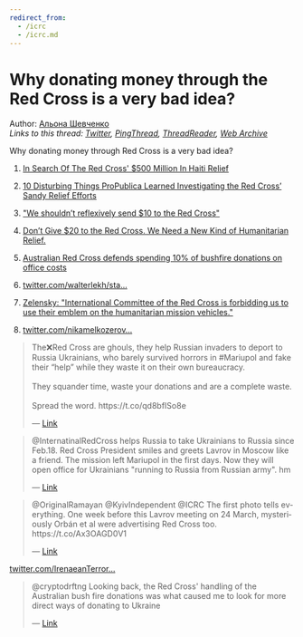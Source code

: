 ```yaml
---
redirect_from:
  - /icrc
  - /icrc.md
---
```

# Why donating money through the Red Cross is a very bad idea?

Author: [Альона Шевченко](https://twitter.com/cryptodrftng)  
*Links to this thread: [Twitter](https://twitter.com/cryptodrftng/status/1534710761813155841), [PingThread](https://pingthread.com/thread/1534710761813155841), [ThreadReader](https://threadreaderapp.com/thread/1534710761813155841.html), [Web Archive](https://web.archive.org/web/*/https://twitter.com/cryptodrftng/status/1534710761813155841)*

Why donating money through Red Cross is a very bad idea?

1) [In Search Of The Red Cross' $500 Million In Haiti Relief](https://www.npr.org/2015/06/03/411524156/in-search-of-the-red-cross-500-million-in-haiti-relief)

2) [10 Disturbing Things ProPublica Learned Investigating the Red Cross’ Sandy Relief Efforts](https://www.propublica.org/article/disturbing-things-about-the-red-crosss-sandy-relief-efforts)

3) ["We shouldn’t reflexively send $10 to the Red Cross"](https://www.vox.com/conversations/2017/9/6/16255044/red-cross-houston-hurricane-harvey-irma-interview)

4) [Don’t Give $20 to the Red Cross. We Need a New Kind of Humanitarian Relief.](https://slate.com/business/2017/08/dont-give-money-to-the-red-cross-we-need-a-new-way.html)

5) [Australian Red Cross defends spending 10% of bushfire donations on office costs](https://www.theguardian.com/australia-news/2020/jan/24/australian-red-cross-defends-spending-10-of-bushfire-donations-on-office-costs)

6) [twitter.com/walterlekh/sta…](https://twitter.com/walterlekh/status/1507892819658166274?s=21&t=sgQXnv_u4yXd5p0swz6oyQ)

7) [Zelensky: "International Committee of the Red Cross is forbidding us to use their emblem on the humanitarian mission vehicles."](https://kyivindependent.com/uncategorized/zelensky-international-committee-of-the-red-cross-is-forbidding-us-to-use-their-emblem-on-the-humanitarian-mission-vehicles/)

8) [twitter.com/nikamelkozerov…](https://twitter.com/nikamelkozerova/status/1507791498968014857?s=21&t=YnTne8BkY_HDp5AZyXYMyw)

<blockquote class="twitter-tweet">
    <p lang="en" dir="ltr">
    The❌Red Cross are ghouls, they help Russian invaders to deport to Russia Ukrainians, who barely survived horrors in #Mariupol and fake their “help” while they waste it on their own bureaucracy.<br />
    <br />
    They squander time, waste your donations and are a complete waste.<br />
    <br />
    Spread the word. https://t.co/qd8bfISo8e<br />
    </p>
    &mdash; <a href="https://twitter.com/walterlekh/status/1507892819658166274">Link</a>
</blockquote>

<blockquote class="twitter-tweet">
    <p lang="en" dir="ltr">
    @InternatinalRedCross helps Russia to take Ukrainians to Russia since Feb.18. Red Cross President smiles and greets Lavrov in Moscow like a friend. The mission left Mariupol in the first days. Now they will open office for Ukrainians &#34;running to Russia from Russian army&#34;. hm<br />
    </p>
    &mdash; <a href="https://twitter.com/NikaMelkozerova/status/1507791498968014857">Link</a>
</blockquote>

<blockquote class="twitter-tweet">
    <p lang="en" dir="ltr">
    @OriginalRamayan @KyivIndependent @ICRC The first photo tells everything. One week before this Lavrov meeting on 24 March, mysteriously Orbán et al were advertising Red Cross too. https://t.co/Ax3OAGD0V1<br />
    </p>
    &mdash; <a href="https://twitter.com/eikotoda/status/1519782923201028096">Link</a>
</blockquote>

[twitter.com/IrenaeanTerror…](https://twitter.com/IrenaeanTerror/status/1534725149320159232)

<blockquote class="twitter-tweet">
    <p lang="en" dir="ltr">
    @cryptodrftng Looking back, the Red Cross&#39;  handling of the Australian bush fire donations was what caused me to look for more direct ways of donating to Ukraine<br />
    </p>
    &mdash; <a href="https://twitter.com/stookie_monster/status/1534723425930842112">Link</a>
</blockquote>
